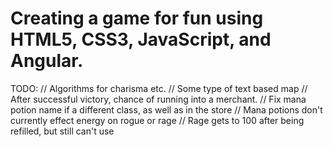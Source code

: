 # Creating a game for fun using HTML5, CSS3, JavaScript, and Angular.

TODO:
  // Algorithms for charisma etc.
  // Some type of text based map
  // After successful victory, chance of running into a merchant.
  // Fix mana potion name if a different class, as well as in the store
  // Mana potions don't currently effect energy on rogue or rage
  // Rage gets to 100 after being refilled, but still can't use
